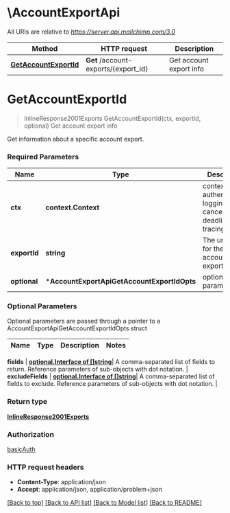 # \AccountExportApi

All URIs are relative to *https://server.api.mailchimp.com/3.0*

Method | HTTP request | Description
------------- | ------------- | -------------
[**GetAccountExportId**](AccountExportApi.md#GetAccountExportId) | **Get** /account-exports/{export_id} | Get account export info


# **GetAccountExportId**
> InlineResponse2001Exports GetAccountExportId(ctx, exportId, optional)
Get account export info

Get information about a specific account export.

### Required Parameters

Name | Type | Description  | Notes
------------- | ------------- | ------------- | -------------
 **ctx** | **context.Context** | context for authentication, logging, cancellation, deadlines, tracing, etc.
  **exportId** | **string**| The unique id for the account export. | 
 **optional** | ***AccountExportApiGetAccountExportIdOpts** | optional parameters | nil if no parameters

### Optional Parameters
Optional parameters are passed through a pointer to a AccountExportApiGetAccountExportIdOpts struct

Name | Type | Description  | Notes
------------- | ------------- | ------------- | -------------

 **fields** | [**optional.Interface of []string**](string.md)| A comma-separated list of fields to return. Reference parameters of sub-objects with dot notation. | 
 **excludeFields** | [**optional.Interface of []string**](string.md)| A comma-separated list of fields to exclude. Reference parameters of sub-objects with dot notation. | 

### Return type

[**InlineResponse2001Exports**](inline_response_200_1_exports.md)

### Authorization

[basicAuth](../README.md#basicAuth)

### HTTP request headers

 - **Content-Type**: application/json
 - **Accept**: application/json, application/problem+json

[[Back to top]](#) [[Back to API list]](../README.md#documentation-for-api-endpoints) [[Back to Model list]](../README.md#documentation-for-models) [[Back to README]](../README.md)

